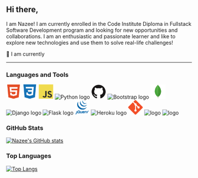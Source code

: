 ## Hi there, 

I am Nazee! I am currently enrolled in the Code Institute Diploma in Fullstack Software Development program and looking for new opportunities and collaborations. I am an enthusiastic and passionate learner and like to explore new technologies and use them to solve real-life challenges! 

🌱 I am currently 

-----
### Languages and Tools
<img src="https://raw.githubusercontent.com/devicons/devicon/master/icons/html5/html5-plain.svg" alt="HTML logo" width="40px" height="40px" />
<img src="https://raw.githubusercontent.com/devicons/devicon/master/icons/css3/css3-plain.svg" alt="CSS logo" width="40px" height="40px" 
/>
<img src="https://raw.githubusercontent.com/devicons/devicon/master/icons/javascript/javascript-original.svg" alt="JavaScript logo" width="40px" height="40px"/>
<img src="https://raw.githubusercontent.com/jmnote/z-icons/master/svg/python.svg" alt="Python logo" width="40px" height="40px" />
<img src="https://raw.githubusercontent.com/devicons/devicon/master/icons/github/github-original.svg" alt="GitHub logo" width="40px" height="40px" />
<img src="https://raw.githubusercontent.com/jmnote/z-icons/master/svg/bootstrap.svg" alt="Bootstrap logo"  width="40px" height="40px" />
<img src="https://raw.githubusercontent.com/devicons/devicon/master/icons/mongodb/mongodb-original.svg" alt="MongoDB logo"  width="40px" height="40px" />
<img src="" alt="Django logo"  width="40px" height="40px" />
<img src="" alt="Flask logo"  width="40px" height="40px" />
<img src="https://github.com/devicons/devicon/blob/master/icons/jquery/jquery-plain-wordmark.svg" alt="jQuery logo"  width="40px" height="40px" />
<img src="" alt="Heroku logo"  width="40px" height="40px" />
<img src="https://raw.githubusercontent.com/devicons/devicon/master/icons/git/git-original.svg" alt="Git logo"  width="40px" height="40px" />
<img src="" alt=" logo"  width="40px" height="40px" />
<img src="" alt=" logo"  width="40px" height="40px" />



### GitHub Stats 
[![Nazee's GitHub stats](https://github-readme-stats.vercel.app/api?username=Nazulka&theme=radical&show_icons=true)](https://github.com/Nazulka/github-readme-stats)


### Top Languages
[![Top Langs](https://github-readme-stats.vercel.app/api/top-langs/?username=Nazulka&theme=radical&layout=compact)](https://github.com/Nazulka/github-readme-stats)

